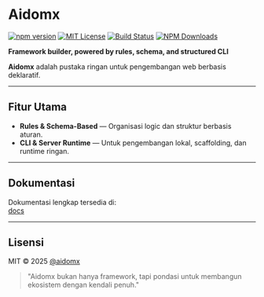 # Aidomx

[![npm version](https://img.shields.io/npm/v/aidomx?color=blue&label=npm)](https://www.npmjs.com/package/aidomx)
[![MIT License](https://img.shields.io/badge/license-MIT-green.svg)](LICENSE)
[![Build Status](https://github.com/aidomx/aidomx/actions/workflows/ci.yml/badge.svg)](#)
[![NPM Downloads](https://img.shields.io/npm/dw/aidomx)](#)

**Framework builder, powered by rules, schema, and structured CLI**

**Aidomx** adalah pustaka ringan untuk pengembangan web berbasis deklaratif.

---

## Fitur Utama

- **Rules & Schema-Based** — Organisasi logic dan struktur berbasis aturan.
- **CLI & Server Runtime** — Untuk pengembangan lokal, scaffolding, dan runtime ringan.

---

## Dokumentasi

Dokumentasi lengkap tersedia di:  
[docs](https://github.com/aidomx/aidomx/blob/main/docs/README.md)

---

## Lisensi

MIT © 2025 [@aidomx](https://github.com/aidomx)

> "Aidomx bukan hanya framework, tapi pondasi untuk membangun ekosistem dengan kendali penuh."
